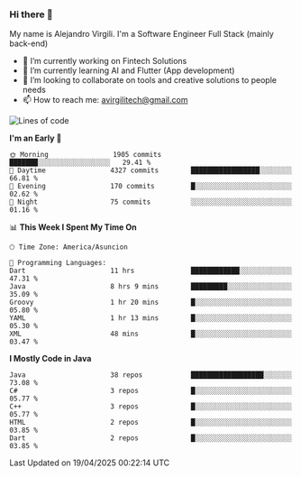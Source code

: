 ### Hi there 👋

My name is Alejandro Virgili. I'm a Software Engineer Full Stack (mainly back-end)


- 🔭 I’m currently working on Fintech Solutions
- 🌱 I’m currently learning AI and Flutter (App development)
- 👯 I’m looking to collaborate on tools and creative solutions to people needs
- 📫 How to reach me: avirgilitech@gmail.com
  
<!--START_SECTION:waka-->
![Lines of code](https://img.shields.io/badge/From%20Hello%20World%20I%27ve%20Written-736.5%20thousand%20lines%20of%20code-blue)

**I'm an Early 🐤** 

```text
🌞 Morning                1905 commits        ███████░░░░░░░░░░░░░░░░░░   29.41 % 
🌆 Daytime                4327 commits        █████████████████░░░░░░░░   66.81 % 
🌃 Evening                170 commits         █░░░░░░░░░░░░░░░░░░░░░░░░   02.62 % 
🌙 Night                  75 commits          ░░░░░░░░░░░░░░░░░░░░░░░░░   01.16 % 
```


📊 **This Week I Spent My Time On** 

```text
🕑︎ Time Zone: America/Asuncion

💬 Programming Languages: 
Dart                     11 hrs              ████████████░░░░░░░░░░░░░   47.31 % 
Java                     8 hrs 9 mins        █████████░░░░░░░░░░░░░░░░   35.09 % 
Groovy                   1 hr 20 mins        █░░░░░░░░░░░░░░░░░░░░░░░░   05.80 % 
YAML                     1 hr 13 mins        █░░░░░░░░░░░░░░░░░░░░░░░░   05.30 % 
XML                      48 mins             █░░░░░░░░░░░░░░░░░░░░░░░░   03.47 % 
```

**I Mostly Code in Java** 

```text
Java                     38 repos            ██████████████████░░░░░░░   73.08 % 
C#                       3 repos             █░░░░░░░░░░░░░░░░░░░░░░░░   05.77 % 
C++                      3 repos             █░░░░░░░░░░░░░░░░░░░░░░░░   05.77 % 
HTML                     2 repos             █░░░░░░░░░░░░░░░░░░░░░░░░   03.85 % 
Dart                     2 repos             █░░░░░░░░░░░░░░░░░░░░░░░░   03.85 % 
```




 Last Updated on 19/04/2025 00:22:14 UTC
<!--END_SECTION:waka-->
